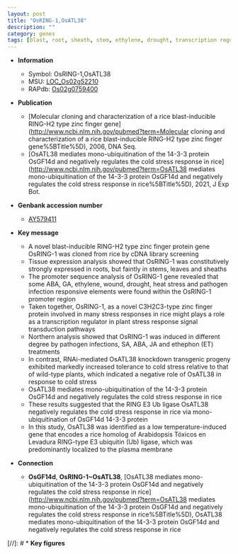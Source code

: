 ```yaml
---
layout: post
title: "OsRING-1,OsATL38"
description: ""
category: genes
tags: [blast, root, sheath, stem, ethylene, drought, transcription regulator,  ja , tolerance, cold stress, stress, cold, plasma membrane, Ubiquitin, stress response]
---
```


* **Information**  
    + Symbol: OsRING-1,OsATL38  
    + MSU: [LOC_Os02g52210](http://rice.uga.edu/cgi-bin/ORF_infopage.cgi?orf=LOC_Os02g52210)  
    + RAPdb: [Os02g0759400](http://rapdb.dna.affrc.go.jp/viewer/gbrowse_details/irgsp1?name=Os02g0759400)  

* **Publication**  
    + [Molecular cloning and characterization of a rice blast-inducible RING-H2 type zinc finger gene](http://www.ncbi.nlm.nih.gov/pubmed?term=Molecular cloning and characterization of a rice blast-inducible RING-H2 type zinc finger gene%5BTitle%5D), 2006, DNA Seq.
    + [OsATL38 mediates mono-ubiquitination of the 14-3-3 protein OsGF14d and negatively regulates the cold stress response in rice](http://www.ncbi.nlm.nih.gov/pubmed?term=OsATL38 mediates mono-ubiquitination of the 14-3-3 protein OsGF14d and negatively regulates the cold stress response in rice%5BTitle%5D), 2021, J Exp Bot.

* **Genbank accession number**  
    + [AY579411](http://www.ncbi.nlm.nih.gov/nuccore/AY579411)

* **Key message**  
    + A novel blast-inducible RING-H2 type zinc finger protein gene OsRING-1 was cloned from rice by cDNA library screening
    + Tissue expression analysis showed that OsRING-1 was constitutively strongly expressed in roots, but faintly in stems, leaves and sheaths
    + The promoter sequence analysis of OsRING-1 gene revealed that some ABA, GA, ethylene, wound, drought, heat stress and pathogen infection responsive elements were found within the OsRING-1 promoter region
    + Taken together, OsRING-1, as a novel C3H2C3-type zinc finger protein involved in many stress responses in rice might plays a role as a transcription regulator in plant stress response signal transduction pathways
    + Northern analysis showed that OsRING-1 was induced in different degree by pathogen infections, SA, ABA, JA and ethephon (ET) treatments
    + In contrast, RNAi-mediated OsATL38 knockdown transgenic progeny exhibited markedly increased tolerance to cold stress relative to that of wild-type plants, which indicated a negative role of OsATL38 in response to cold stress
    + OsATL38 mediates mono-ubiquitination of the 14-3-3 protein OsGF14d and negatively regulates the cold stress response in rice
    + These results suggested that the RING E3 Ub ligase OsATL38 negatively regulates the cold stress response in rice via mono-ubiquitination of OsGF14d 14-3-3 protein
    + In this study, OsATL38 was identified as a low temperature-induced gene that encodes a rice homolog of Arabidopsis Tóxicos en Levadura RING-type E3 ubiquitin (Ub) ligase, which was predominantly localized to the plasma membrane

* **Connection**  
    + __OsGF14d__, __OsRING-1~OsATL38__, [OsATL38 mediates mono-ubiquitination of the 14-3-3 protein OsGF14d and negatively regulates the cold stress response in rice](http://www.ncbi.nlm.nih.gov/pubmed?term=OsATL38 mediates mono-ubiquitination of the 14-3-3 protein OsGF14d and negatively regulates the cold stress response in rice%5BTitle%5D), OsATL38 mediates mono-ubiquitination of the 14-3-3 protein OsGF14d and negatively regulates the cold stress response in rice

[//]: # * **Key figures**  


